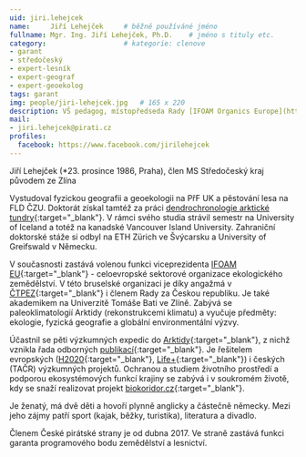 ```yaml
---
uid: jiri.lehejcek
name:     Jiří Lehejček  	# běžně používáné jméno
fullname: Mgr. Ing. Jiří Lehejček, Ph.D.  	# jméno s tituly etc.
category:                   # kategorie: clenove
- garant
- středočeský
- expert-lesník
- expert-geograf
- expert-geoekolog
tags: garant
img: people/jiri-lehejcek.jpg   # 165 x 220
description: VŠ pedagog, místopředseda Rady [IFOAM Organics Europe](https://www.organicseurope.bio/), předseda [České technologické platformy pro ekologické zemědělství](https://www.ctpz.cz/)  # kratký popis, max 160 znaků
mail:
- jiri.lehejcek@pirati.cz
profiles:
  facebook: https://www.facebook.com/jirilehejcek
---
```

Jiří Lehejček (*23. prosince 1986, Praha), člen MS Středočeský kraj původem ze Zlína

Vystudoval fyzickou geografii a geoekologii na PřF UK a pěstování lesa na FLD ČZU. Doktorát získal tamtéž za práci [dendrochronologie arktické tundry](http://invenio.nusl.cz/record/261417?ln=cs){:target="_blank"}. V rámci svého studia strávil semestr na University of Iceland a totéž na kanadské Vancouver Island University. Zahraniční doktorské stáže si odbyl na ETH Zürich ve Švýcarsku a University of Greifswald v Německu.

V současnosti zastává volenou funkci viceprezidenta [IFOAM EU](https://www.ifoam-eu.org/en/about-us/board-members){:target="_blank"} - celoevropské sektorové organizace ekologického zemědělství. V této bruselské organizaci je díky angažmá v [ČTPEZ](https://www.ctpez.cz/){:target="_blank"} i členem Rady za Českou republiku. Je také akademikem na Univerzitě Tomáše Bati ve Zlíně. Zabývá se paleoklimatologií Arktidy (rekonstrukcemi klimatu) a vyučuje předměty: ekologie, fyzická geografie a globální environmentální výzvy.

Účastnil se pěti výzkumných expedic do [Arktidy](http://www.lehejcek-cestopisy.cz/o-mne){:target="_blank"}, z nichž vznikla řada odborných [publikací](https://www.researchgate.net/profile/Jiri_Lehejcek){:target="_blank"}. Je řešitelem evropských ([H2020](https://www.nextfood-project.eu/){:target="_blank"}, [Life+](http://www.ochranaprirody.cz/pece-o-prirodu-a-krajinu/programy-eu/life/ze-zivota-hmyzu/){:target="_blank"}) i českých (TAČR) výzkumných projektů. Ochranou a studiem životního prostředí a podporou ekosystémových funkcí krajiny se zabývá i v soukromém životě, kdy se snaží realizovat projekt [biokoridor.cz](http://www.envipor.cz/biokoridorcz.html){:target="_blank"}.

Je ženatý, má dvě děti a hovoří plynně anglicky a částečně německy. Mezi jeho zájmy patří sport (kajak, běžky, turistika), literatura a divadlo.

Členem České pirátské strany je od dubna 2017. Ve straně zastává funkci garanta programového bodu zemědělství a lesnictví.
